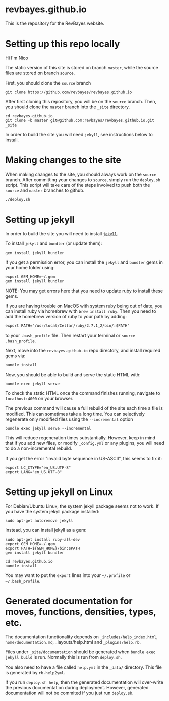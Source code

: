 revbayes.github.io
==========================

This is the repository for the RevBayes website.

Setting up this repo locally
=================

Hi I'm Nico

The static version of this site is stored on branch `master`, while the source files are stored on branch `source`.

First, you should clone the `source` branch

	git clone https://github.com/revbayes/revbayes.github.io

After first cloning this repository, you will be on the `source` branch. Then, you should clone the `master` branch into the `_site` directory.

	cd revbayes.github.io
    git clone -b master git@github.com:revbayes/revbayes.github.io.git _site

In order to build the site you will need `jekyll`, see instructions below to install.

Making changes to the site
=================

When making changes to the site, you should always work on the `source` branch. After committing your changes to `source`, simply run the `deploy.sh` script. This script will take care of the steps involved to push both the `source` and `master` branches to github. 

	./deploy.sh

Setting up jekyll
=================

In order to build the site you will need to install [`jekyll`](https://jekyllrb.com/docs/installation/).

To install `jekyll` and `bundler` (or update them):

    gem install jekyll bundler

If you get a permission error, you can install the `jekyll` and `bundler` gems
in your home folder using:

    export GEM_HOME=~/.gem
    gem install jekyll bundler


NOTE: You may get errors here that you need to update ruby to install these
gems. 

If you are having trouble on MacOS with system ruby being out of date, you can install ruby via homebrew with `brew install ruby`. Then you need to add the homebrew version of ruby to your path by adding:

    export PATH="/usr/local/Cellar/ruby/2.7.1_2/bin/:$PATH"

to your `.bash_profile` file. Then restart your terminal or `source .bash_profile`.


Next, move into the `revbayes.github.io` repo directory, and install required gems via:

    bundle install

Now, you should be able to build and serve the static HTML with:

    bundle exec jekyll serve

To check the static HTML once the command finishes running, navigate to `localhost:4000` on your browser.

The previous command will cause a full rebuild of the site each time a file is modified. This can sometimes take a long time. You can selectively regenerate only modified files using the `--incremental` option

    bundle exec jekyll serve --incremental

This will reduce regeneration times substantially. However, keep in mind that if you add new files, or modify `_config.yml` or any plugins, you will need to do a non-incremental rebuild.

If you get the error "invalid byte sequence in US-ASCII", this seems to fix it:

    export LC_CTYPE="en_US.UTF-8"
    export LANG="en_US.UTF-8"

Setting up jekyll on Linux
==========================

For Debian/Ubuntu Linux, the system jekyll package seems not to work.  If you have the system jekyll package installed:

    sudo apt-get autoremove jekyll

Instead, you can install jekyll as a gem:

    sudo apt-get install ruby-all-dev
    export GEM_HOME=~/.gem
    export PATH=${GEM_HOME}/bin:$PATH
    gem install jekyll bundler

    cd revbayes.github.io
    bundle install

You may want to put the `export` lines into your `~/.profile` or `~/.bash_profile`.

Generated documentation for moves, functions, densities, types, etc.
====================================================================

The documentation functionality depends on `_includes/help_index.html`, `home/documentation.md`,
_layouts/help.html and `_plugins/help.rb`.

Files under `_site/documentation` should be generated when `bundle exec jekyll build`
is run.  Normally this is run from `deploy.sh`.

You also need to have a file called `help.yml` in the `_data/` directory.
This file is generated by `rb-help2yml`.

If you run `deploy.sh help`, then the generated documentation will over-write the previous
documentation during deployment.  However, generated documentation will not be commited
if you just run `deploy.sh`.

